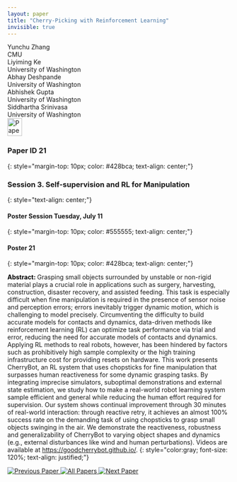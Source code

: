 ```yaml
---
layout: paper
title: "Cherry-Picking with Reinforcement Learning"
invisible: true
---
```

<div class="paper-authors">
<div class="paper-author-box">
    <div class="paper-author-name">Yunchu Zhang</div>
    <div class="paper-author-uni">CMU</div>
</div>
<div class="paper-author-box">
    <div class="paper-author-name">Liyiming Ke</div>
    <div class="paper-author-uni">University of Washington</div>
</div>
<div class="paper-author-box">
    <div class="paper-author-name">Abhay Deshpande</div>
    <div class="paper-author-uni">University of Washington</div>
</div>
<div class="paper-author-box">
    <div class="paper-author-name">Abhishek Gupta</div>
    <div class="paper-author-uni">University of Washington</div>
</div>
<div class="paper-author-box">
    <div class="paper-author-name">Siddhartha Srinivasa</div>
    <div class="paper-author-uni">University of Washington</div>
</div>

</div><div class="paper-pdf">
<div> <a href="http://www.roboticsproceedings.org/rss19/p021.pdf"><img src="{{ site.baseurl }}/images/paper_link.png" alt="Paper Website" width = "33"  height = "40"/></a> </div>
</div>

### Paper ID 21
{: style="margin-top: 10px; color: #428bca; text-align: center;"}

### Session 3. Self-supervision and RL for Manipulation
{: style="text-align: center;"}

#### Poster Session Tuesday, July 11
{: style="margin-top: 10px; color: #555555; text-align: center;"}

#### Poster 21
{: style="margin-top: 10px; color: #428bca; text-align: center;"}

<b style="color: black;">Abstract: </b>Grasping small objects surrounded by unstable or non-rigid material plays a crucial role in applications such as surgery, harvesting, construction, disaster recovery, and assisted feeding. This task is especially difficult when fine manipulation is required in the presence of sensor noise and perception errors; errors inevitably trigger dynamic motion,  which is challenging to model precisely. Circumventing the difficulty to build accurate models for contacts and dynamics, data-driven methods like reinforcement learning (RL) can optimize task performance via trial and error, reducing the need for accurate models of contacts and dynamics. Applying RL methods to real robots, however, has been hindered by factors such as prohibitively high sample complexity or the high training infrastructure cost for providing resets on hardware. This work presents CherryBot, an RL system that uses chopsticks for fine manipulation that surpasses human reactiveness for some dynamic grasping tasks. By integrating imprecise simulators, suboptimal demonstrations and external state estimation, we study how to make a real-world robot learning system sample efficient and general while reducing the human effort required for supervision. Our system shows continual improvement through 30 minutes of real-world interaction:  through reactive retry, it achieves an almost 100% success rate on the demanding task of using chopsticks to grasp small objects swinging in the air. We demonstrate the reactiveness, robustness and generalizability of CherryBot to varying object shapes and dynamics (e.g., external disturbances like wind and human perturbations). Videos are available at https://goodcherrybot.github.io/.
{: style="color:gray; font-size: 120%; text-align: justified;"}


<div class="paper-menu">
<a href="{{ site.baseurl }}/program/papers/020/"> <img src="{{ site.baseurl }}/images/previous_paper_icon.png" alt="Previous Paper" title="Previous Paper"/> </a>
<a href="{{ site.baseurl }}/program/papers"><img src="{{ site.baseurl }}/images/overview_icon.png" alt="All Papers" title="All Papers"/> </a>
<a href="{{ site.baseurl }}/program/papers/022/"> <img src="{{ site.baseurl }}/images/next_paper_icon.png" alt="Next Paper" title="Next Paper"/> </a>

</div>
